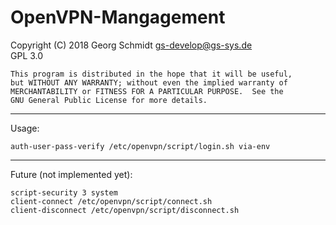# OpenVPN-Mangagement #

Copyright (C) 2018  Georg Schmidt <gs-develop@gs-sys.de>  
GPL 3.0

    This program is distributed in the hope that it will be useful,
    but WITHOUT ANY WARRANTY; without even the implied warranty of
    MERCHANTABILITY or FITNESS FOR A PARTICULAR PURPOSE.  See the
    GNU General Public License for more details.

---
Usage:

    auth-user-pass-verify /etc/openvpn/script/login.sh via-env

---

Future (not implemented yet):

    script-security 3 system
    client-connect /etc/openvpn/script/connect.sh
    client-disconnect /etc/openvpn/script/disconnect.sh
